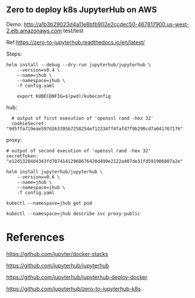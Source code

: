 ## Zero to deploy k8s JupyterHub on AWS

Demo: http://a1b3b29023d4a11e8bfb902e2ccdec50-467817900.us-west-2.elb.amazonaws.com test/test

Ref:https://zero-to-jupyterhub.readthedocs.io/en/latest/

Steps:
```
helm install --debug --dry-run jupyterhub/jupyterhub \
    --version=v0.4 \
    --name=jhub \
    --namespace=jhub \
    -f config.yaml

    export KUBECONFIG=$(pwd)/kubeconfig
```
hub:
```
  # output of first execution of 'openssl rand -hex 32'
  cookieSecret: "9d5ffa719eae597d263395b7258254ef12334ff4fafd7f9b290cd7a041767176"
```
proxy:
```
# output of second execution of 'openssl rand -hex 32'
secretToken: "e12d13284d4343fd70741412968676420d499e2122a407de31fd591906807a2e"
```
```
helm install jupyterhub/jupyterhub \
    --version=v0.6 \
    --name=jhub \
    --namespace=jhub \
    -f config.yaml
```
```
kubectl --namespace=jhub get pod
```
```
kubectl --namespace=jhub describe svc proxy-public
```

# References

https://github.com/jupyter/docker-stacks

https://github.com/jupyterhub/jupyterhub

https://github.com/jupyterhub/jupyterhub-deploy-docker

https://github.com/jupyterhub/zero-to-jupyterhub-k8s
